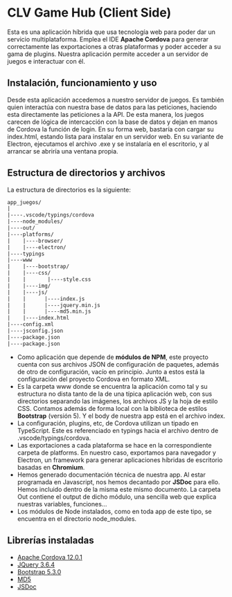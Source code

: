 # CLV Game Hub (Client Side)

Esta es una aplicación híbrida que usa tecnología web para poder dar un servicio multiplataforma. Emplea el IDE **Apache Cordova** para generar correctamente las exportaciones a otras plataformas y poder acceder a su gama de plugins. Nuestra aplicación permite acceder a un servidor de juegos e interactuar con él.

## Instalación, funcionamiento y uso

Desde esta aplicación accedemos a nuestro servidor de juegos. Es también quien interactúa con nuestra base de datos para las peticiones, haciendo esta directamente las peticiones a la API. De esta manera, los juegos carecen de lógica de intercacción con la base de datos y dejan en manos de Cordova la función de login.
En su forma web, bastaría con cargar su index.html, estando lista para instalar en un servidor web. En su variante de Electron, ejecutamos el archivo .exe y se instalaría en el escritorio, y al arrancar se abriría una ventana propia.

## Estructura de directorios y archivos

La estructura de directorios es la siguiente:

```txt
app_juegos/
|
|----.vscode/typings/cordova
|----node_modules/
|----out/
|----platforms/
|    |----browser/
|    |----electron/
|----typings
|----www
|    |----bootstrap/
|    |----css/
|    |       |----style.css
|    |----img/
|    |----js/
|    |      |----index.js
|    |      |----jquery.min.js
|    |      |----md5.min.js
|    |----index.html
|----config.xml
|----jsconfig.json
|----package.json
|----package.json
```

- Como aplicación que depende de **módulos de NPM**, este proyecto cuenta con sus archivos JSON de configuración de paquetes, además de otro de configuración, vacío en principio. Junto a estos está la configuración del proyecto Cordova en formato XML.
- Es la carpeta www donde se encuentra la aplicación como tal y su estructura no dista tanto de la de una típica aplicación web, con sus directorios separando las imágenes, los archivos JS y la hoja de estilo CSS. Contamos además de forma local con la biblioteca de estilos **Bootstrap** (versión 5). Y el body de nuestra app está en el archivo index.
- La configuración, plugins, etc, de Cordova utilizan un tipado en TypeScript. Este es referenciado en typings hacia el archivo dentro de .vscode/typings/cordova.
- Las exportaciones a cada plataforma se hace en la correspondiente carpeta de platforms. En nuestro caso, exportamos para navegador y Electron, un framework para generar aplicaciones híbridas de escritorio basadas en **Chromium**.
- Hemos generado documentación técnica de nuestra app. Al estar programada en Javascript, nos hemos decantado por **JSDoc** para ello. Hemos incluido dentro de la misma este mismo documento. La carpeta Out contiene el output de dicho módulo, una sencilla web que explica nuestras variables, funciones...
- Los módulos de Node instalados, como en toda app de este tipo, se encuentra en el directorio node_modules.

## Librerías instaladas

- [Apache Cordova 12.0.1](https://cordova.apache.org/)
- [JQuery 3.6.4](https://jquery.com/)
- [Bootstrap 5.3.0](https://getbootstrap.com/)
- [MD5](https://github.com/blueimp/JavaScript-MD5/blob/master/js/md5.min.js)
- [JSDoc](https://jsdoc.app/index.html)

